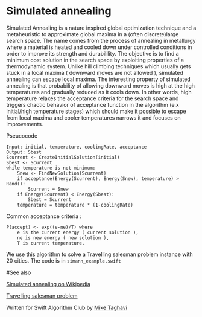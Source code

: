 # Simulated annealing

Simulated Annealing is a nature inspired global optimization technique and a metaheuristic to approximate global maxima in a (often discrete)large search space. The name comes from the process of annealing in metallurgy where a material is heated and cooled down under controlled conditions in order to improve its strength and durabilility. The objective is to find a minimum cost solution in the search space by exploiting properties of a thermodynamic system. 
Unlike hill climbing techniques which usually gets stuck in a local maxima ( downward moves are not allowed ), simulated annealing can escape local maxima. The interesting property of simulated annealing is that probability of allowing downward moves is high at the high temperatures and gradually reduced as it cools down. In other words, high temperature relaxes the acceptance criteria for the search space and triggers chaotic behavior of acceptance function in the algorithm (e.x initial/high temperature stages) which should make it possible to escape from local maxima and cooler temperatures narrows it and focuses on improvements.

Pseucocode

	Input: initial, temperature, coolingRate, acceptance
	Output: Sbest
	Scurrent <- CreateInitialSolution(initial)
	Sbest <- Scurrent
	while temperature is not minimum:
		Snew <- FindNewSolution(Scurrent)
		if acceptance(Energy(Scurrent), Energy(Snew), temperature) > Rand():
			Scurrent = Snew
		if Energy(Scurrent) < Energy(Sbest):
			Sbest = Scurrent
		temperature = temperature * (1-coolingRate)
	
Common acceptance criteria : 

	P(accept) <- exp((e-ne)/T) where 
		e is the current energy ( current solution ), 
		ne is new energy ( new solution ),
		T is current temperature.


We use this algorithm to solve a Travelling salesman problem instance with 20 cities. The code is in `simann_example.swift`

#See also

[Simulated annealing on Wikipedia](https://en.wikipedia.org/wiki/Simulated_annealing) 

[Travelling salesman problem](https://en.wikipedia.org/wiki/Travelling_salesman_problem)

Written for Swift Algorithm Club by [Mike Taghavi](https://github.com/mitghi)
